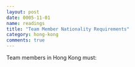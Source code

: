 ```yaml
---
layout: post
date: 0005-11-01
name: readings
title: "Team Member Nationality Requirements"
category: hong-kong
comments: true
---
```



Team members in Hong Kong must: 
